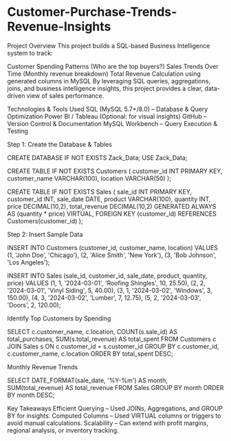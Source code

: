 # Customer-Purchase-Trends-Revenue-Insights

Project Overview
This project builds a SQL-based Business Intelligence system to track:

Customer Spending Patterns (Who are the top buyers?)
Sales Trends Over Time (Monthly revenue breakdown)
Total Revenue Calculation using generated columns in MySQL
By leveraging SQL queries, aggregations, joins, and business intelligence insights, this project provides a clear, data-driven view of sales performance.

Technologies & Tools Used
SQL (MySQL 5.7+/8.0) – Database & Query Optimization
Power BI / Tableau (Optional: for visual insights)
GitHub – Version Control & Documentation
MySQL Workbench – Query Execution & Testing


Step 1: Create the Database & Tables

CREATE DATABASE IF NOT EXISTS Zack_Data;
USE Zack_Data;

CREATE TABLE IF NOT EXISTS Customers (
    customer_id INT PRIMARY KEY,
    customer_name VARCHAR(100),
    location VARCHAR(50)
);

CREATE TABLE IF NOT EXISTS Sales (
    sale_id INT PRIMARY KEY,
    customer_id INT,
    sale_date DATE,
    product VARCHAR(100),
    quantity INT,
    price DECIMAL(10,2),
    total_revenue DECIMAL(10,2) GENERATED ALWAYS AS (quantity * price) VIRTUAL,
    FOREIGN KEY (customer_id) REFERENCES Customers(customer_id)
);


Step 2: Insert Sample Data

INSERT INTO Customers (customer_id, customer_name, location) 
VALUES 
(1, 'John Doe', 'Chicago'),
(2, 'Alice Smith', 'New York'),
(3, 'Bob Johnson', 'Los Angeles');

INSERT INTO Sales (sale_id, customer_id, sale_date, product, quantity, price)
VALUES 
(1, 1, '2024-03-01', 'Roofing Shingles', 10, 25.50),
(2, 2, '2024-03-01', 'Vinyl Siding', 5, 40.00),
(3, 1, '2024-03-02', 'Windows', 3, 150.00),
(4, 3, '2024-03-02', 'Lumber', 7, 12.75),
(5, 2, '2024-03-03', 'Doors', 2, 120.00);


Identify Top Customers by Spending

SELECT 
    c.customer_name, 
    c.location, 
    COUNT(s.sale_id) AS total_purchases,
    SUM(s.total_revenue) AS total_spent
FROM Customers c
JOIN Sales s ON c.customer_id = s.customer_id
GROUP BY c.customer_id, c.customer_name, c.location
ORDER BY total_spent DESC;

Monthly Revenue Trends

SELECT 
    DATE_FORMAT(sale_date, '%Y-%m') AS month, 
    SUM(total_revenue) AS total_revenue
FROM Sales
GROUP BY month
ORDER BY month DESC;


Key Takeaways
Efficient Querying – Used JOINs, Aggregations, and GROUP BY for insights.
Computed Columns – Used VIRTUAL columns or triggers to avoid manual calculations.
Scalability – Can extend with profit margins, regional analysis, or inventory tracking.

